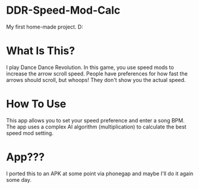 # DDR-Speed-Mod-Calc
My first home-made project. D:

# What Is This?
I play Dance Dance Revolution. In this game, you use speed mods to increase the arrow scroll speed. People have preferences for how fast the arrows should scroll, but whoops! They don't show you the actual speed.

# How To Use
This app allows you to set your speed preference and enter a song BPM. The app uses a complex AI algorithm (multiplication) to calculate the best speed mod setting.

# App???
I ported this to an APK at some point via phonegap and maybe I'll do it again some day.
